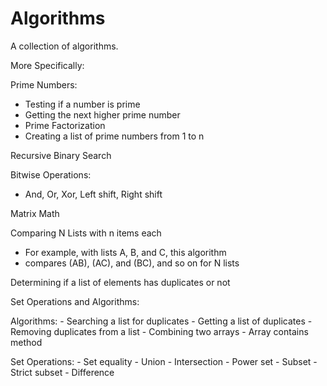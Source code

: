 # Algorithms

A collection of algorithms.

More Specifically:

  Prime Numbers:
  - Testing if a number is prime
  - Getting the next higher prime number
  - Prime Factorization
  - Creating a list of prime numbers from 1 to n
  
  Recursive Binary Search
  
  Bitwise Operations:
  - And, Or, Xor, Left shift, Right shift
  
  Matrix Math
  
  Comparing N Lists with n items each
  - For example, with lists A, B, and C, this algorithm 
  - compares (AB), (AC), and (BC), and so on for N lists
  
  Determining if a list of elements has duplicates or not
  
  Set Operations and Algorithms:
    
   Algorithms:
     - Searching a list for duplicates 
     - Getting a list of duplicates 
     - Removing duplicates from a list
     - Combining two arrays 
     - Array contains method
   
   Set Operations:
     - Set equality
     - Union 
     - Intersection
     - Power set 
     - Subset 
     - Strict subset 
     - Difference 
